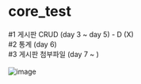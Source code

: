 # core_test

#1 게시판 CRUD (day 3 ~ day 5) - D (X) <br/> 
#2 통계 (day 6)<br/>
#3 게시판 첨부파일 (day 7 ~ )<br/>
<br/> 
![image](https://user-images.githubusercontent.com/103974960/220026560-ef2247a0-41bd-4e4b-b1a6-d8c47116b4d8.png)

